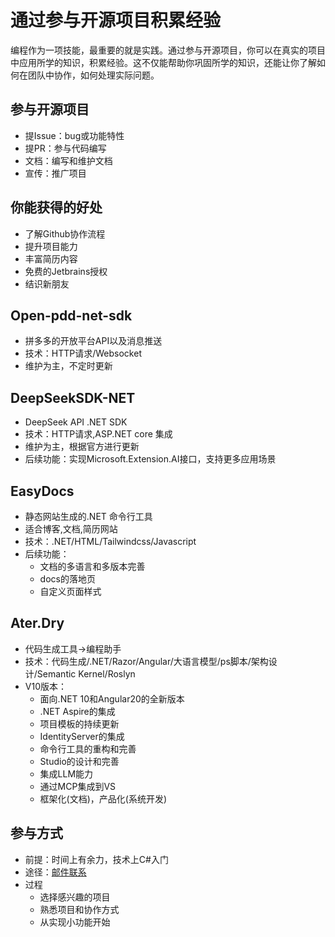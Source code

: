 # 通过参与开源项目积累经验

编程作为一项技能，最重要的就是实践。通过参与开源项目，你可以在真实的项目中应用所学的知识，积累经验。这不仅能帮助你巩固所学的知识，还能让你了解如何在团队中协作，如何处理实际问题。

## 参与开源项目

- 提Issue：bug或功能特性
- 提PR：参与代码编写
- 文档：编写和维护文档
- 宣传：推广项目

## 你能获得的好处

- 了解Github协作流程
- 提升项目能力
- 丰富简历内容
- 免费的Jetbrains授权
- 结识新朋友

## Open-pdd-net-sdk

- 拼多多的开放平台API以及消息推送
- 技术：HTTP请求/Websocket
- 维护为主，不定时更新

## DeepSeekSDK-NET

- DeepSeek API .NET SDK
- 技术：HTTP请求,ASP.NET core 集成
- 维护为主，根据官方进行更新
- 后续功能：实现Microsoft.Extension.AI接口，支持更多应用场景

## EasyDocs

- 静态网站生成的.NET 命令行工具
- 适合博客,文档,简历网站
- 技术：.NET/HTML/Tailwindcss/Javascript
- 后续功能：
  - 文档的多语言和多版本完善
  - docs的落地页
  - 自定义页面样式

## Ater.Dry

- 代码生成工具->编程助手
- 技术：代码生成/.NET/Razor/Angular/大语言模型/ps脚本/架构设计/Semantic Kernel/Roslyn
- V10版本：
  - 面向.NET 10和Angular20的全新版本
  - .NET Aspire的集成
  - 项目模板的持续更新
  - IdentityServer的集成
  - 命令行工具的重构和完善
  - Studio的设计和完善
  - 集成LLM能力
  - 通过MCP集成到VS
  - 框架化(文档)，产品化(系统开发)

## 参与方式

- 前提：时间上有余力，技术上C#入门
- 途径：[邮件联系](mailto:zpty@outlook.com)
- 过程
  - 选择感兴趣的项目
  - 熟悉项目和协作方式
  - 从实现小功能开始
